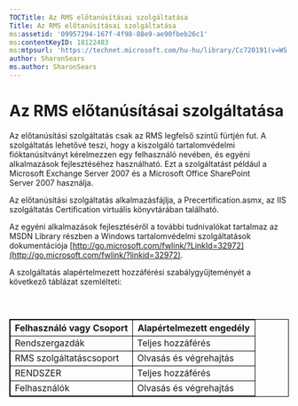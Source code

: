 ```yaml
---
TOCTitle: Az RMS előtanúsításai szolgáltatása
Title: Az RMS előtanúsításai szolgáltatása
ms:assetid: '09957294-167f-4f98-88e9-ae90fbeb26c1'
ms:contentKeyID: 18122483
ms:mtpsurl: 'https://technet.microsoft.com/hu-hu/library/Cc720191(v=WS.10)'
author: SharonSears
ms.author: SharonSears
---
```


Az RMS előtanúsításai szolgáltatása
===================================

Az előtanúsítási szolgáltatás csak az RMS legfelső szintű fürtjén fut. A szolgáltatás lehetővé teszi, hogy a kiszolgáló tartalomvédelmi fióktanúsítványt kérelmezzen egy felhasználó nevében, és egyéni alkalmazások fejlesztéséhez használható. Ezt a szolgáltatást például a Microsoft Exchange Server 2007 és a Microsoft Office SharePoint Server 2007 használja.

Az előtanúsítási szolgáltatás alkalmazásfájlja, a Precertification.asmx, az IIS szolgáltatás Certification virtuális könyvtárában található.

Az egyéni alkalmazások fejlesztéséről a további tudnivalókat tartalmaz az MSDN Library részben a Windows tartalomvédelmi szolgáltatások dokumentációja [http://go.microsoft.com/fwlink/?LinkId=32972](http://go.microsoft.com/fwlink/?linkid=32972).

A szolgáltatás alapértelmezett hozzáférési szabálygyűjteményét a következő táblázat szemlélteti:

###  

 
<p> </p>
<table style="border:1px solid black;">
<colgroup>
<col width="50%" />
<col width="50%" />
</colgroup>
<thead>
<tr class="header">
<th style="border:1px solid black;" >Felhasználó vagy Csoport</th>
<th style="border:1px solid black;" >Alapértelmezett engedély</th>
</tr>
</thead>
<tbody>
<tr class="odd">
<td style="border:1px solid black;">Rendszergazdák</td>
<td style="border:1px solid black;">Teljes hozzáférés</td>
</tr>
<tr class="even">
<td style="border:1px solid black;">RMS szolgáltatáscsoport</td>
<td style="border:1px solid black;">Olvasás és végrehajtás</td>
</tr>
<tr class="odd">
<td style="border:1px solid black;">RENDSZER</td>
<td style="border:1px solid black;">Teljes hozzáférés</td>
</tr>
<tr class="even">
<td style="border:1px solid black;">Felhasználók</td>
<td style="border:1px solid black;">Olvasás és végrehajtás</td>
</tr>
</tbody>
</table>
